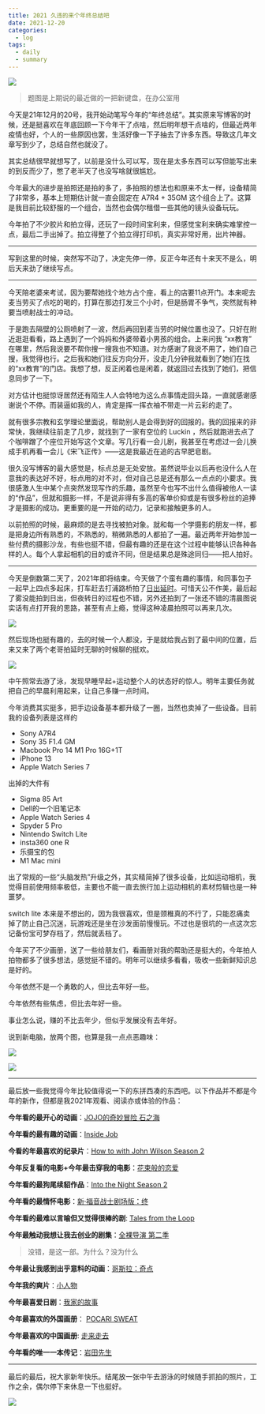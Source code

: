 ```yaml
---
title: 2021 久违的来个年终总结吧
date: 2021-12-20 
categories:
  - log
tags: 
  - daily
  - summary
---
```


![](/assets/images/20211220.jpeg)

>题图是上期说的最近做的一把新键盘，在办公室用

今天是21年12月的20号，我开始动笔写今年的“年终总结”。其实原来写博客的时候，还是挺喜欢在年底回顾一下今年干了点啥，然后明年想干点啥的，但最近两年疫情也好，个人的一些原因也罢，生活好像一下子抽去了许多东西。导致这几年文章写到少了，总结自然也就没了。

其实总结很早就想写了，以前是没什么可以写，现在是太多东西可以写但能写出来的到反而少了，憋了老半天了也没写啥就很尴尬。

今年最大的进步是拍照还是拍的多了，多拍照的想法也和原来不太一样，设备精简了非常多，基本上短期估计就一直会固定在 A7R4 + 35GM 这个组合上了。这算是我目前比较舒服的一个组合，当然也会偶尔租借一些其他的镜头设备玩玩。

今年拍了不少胶片和拍立得，还玩了一段时间宝利来，但感觉宝利来确实难掌控一点，最后二手出掉了。拍立得整了个拍立得打印机，真实非常好用，出片神器。

---
写到这里的时候，突然写不动了，决定先停一停，反正今年还有十来天不是么，明后天来劲了继续写点。

---

今天陪老婆来考试，因为要帮她找个地方占个座，看上的店要11点开门。本来呢去麦当劳买了点吃的喝的，打算在那边打发三个小时，但是肠胃不争气，突然就有种要当喷射战士的冲动。

于是跑去隔壁的公厕喷射了一波，然后再回到麦当劳的时候位置也没了。只好在附近逛逛看看，路上遇到了一个妈妈和外婆带着小男孩的组合。上来问我 “xx教育” 在哪里，然后我说要不帮你搜一搜我也不知道。对方感谢了我说不用了，她们自己搜，我觉得也行。之后我和她们往反方向分开，没走几分钟我就看到了她们在找的“xx教育”的门店。我想了想，反正闲着也是闲着，就返回过去找到了她们，把信息同步了一下。

对方估计也挺惊讶居然还有陌生人人会特地为这么点事情走回头路，一直就感谢感谢说个不停。而装逼如我的人，肯定是挥一挥衣袖不带走一片云彩的走了。

就有很多宗教和玄学理论里面说，帮助别人是会得到好的回报的。我的回报来的非常快，我继续往前走了几步，就找到了一家有空位的 Luckin ，然后就跑进去点了个咖啡蹭了个座位开始写这个文章。写几行看一会儿剧，我甚至在考虑过一会儿换成手机再看一会儿《宋飞正传》——这是我最近在追的古早肥皂剧。

很久没写博客的最大感觉是，标点总是无处安放。虽然说毕业以后再也没什么人在意我的表达好不好，标点用的对不对，但对自己总是还有那么一点点的小要求。我很感激人生中某个点突然发现写作的乐趣，虽然至今也写不出什么值得被他人一读的“作品”，但就和摄影一样，不是说非得有多高的客单价抑或是有很多粉丝的追捧才是摄影的成功。更重要的是一开始的动力，记录和接触更多的人。

以前拍照的时候，最麻烦的是去寻找被拍对象。就和每一个学摄影的朋友一样，都是把身边所有熟悉的，不熟悉的，稍微熟悉的人都拍了一遍。最近两年开始参加一些付费的摄影沙龙，有些也挺不错，但最有趣的还是在这个过程中能够认识各种各样的人。每个人拿起相机的目的或许不同，但是结果总是殊途同归——把人拍好。

---

今天是倒数第二天了，2021年即将结束。今天做了个蛮有趣的事情，和同事包子一起早上四点多起床，打车赶去打浦路桥拍了[日出延时](https://www.bilibili.com/video/BV1uR4y137mZ/)。可惜天公不作美，最后起了雾没能拍到日出，但夜转日的过程也不错，另外还拍到了一张还不错的清晨图说实话有点打开我的思路，甚至有点上瘾，觉得这种凌晨拍照可以再来几次。

![](/assets/images/20211220/night_moon.jpeg)

然后现场也挺有趣的，去的时候一个人都没，于是就给我占到了最中间的位置，后来又来了两个老哥拍延时无聊的时候聊的挺欢。

![](/assets/images/20211220/shooting.jpeg)

中午照常去游了泳，发现早睡早起+运动整个人的状态好的惊人。明年主要任务就把自己的早晨利用起来，让自己多赚一点时间。

今年消费其实挺多，把手边设备基本都升级了一圈，当然也卖掉了一些设备。目前我的设备列表是这样的

* Sony A7R4
* Sony 35 F1.4 GM
* Macbook Pro 14 M1 Pro 16G+1T
* iPhone 13
* Apple Watch Series 7
  
出掉的大件有

* Sigma 85 Art
* Dell的一个旧笔记本
* Apple Watch Series 4
* Spyder 5 Pro
* Nintendo Switch Lite
* insta360 one R 
* 乐摄宝的包
* M1 Mac mini

出了常规的一些“头脑发热”升级之外，其实精简掉了很多设备，比如运动相机，我觉得目前使用频率极低，主要也不能一直去旅行加上运动相机的素材剪辑也是一种噩梦。

switch lite 本来是不想出的，因为我很喜欢，但是颈椎真的不行了，只能忍痛卖掉了防止自己沉迷，玩游戏还是坐在沙发面前慢慢玩。不过也是很坑的一点这次忘记备份宝可梦存档了，然后就丢档了。

今年买了不少画册，送了一些给朋友们，看画册对我的帮助还是挺大的，今年拍人拍物都多了很多想法，感觉挺不错的。明年可以继续多看看，吸收一些新鲜知识总是好的。

今年依然不是一个勇敢的人，但比去年好一些。

今年依然有些焦虑，但比去年好一些。

事业怎么说，赚的不比去年少，但似乎发展没有去年好。

说到新电脑，放两个图，也算是我一点点恶趣味：

![](/assets/images/20211220/front.jpeg)

![](/assets/images/20211220/back.jpeg)


---

最后放一些我觉得今年比较值得说一下的东拼西凑的东西吧。以下作品并不都是今年的新作，但都是我2021年观看、阅读亦或体验的作品：

**今年看的最开心的动画**：[JOJO的奇妙冒险 石之海](https://movie.douban.com/subject/34605404/)

**今年看的最有趣的动画**：[Inside Job](https://movie.douban.com/subject/33425877/)

**今看的年最喜欢的纪录片**：[How to with John Wilson Season 2](https://movie.douban.com/subject/35401261/)

**今年反复看的电影+今年最击穿我的电影**：[花束般的恋爱](https://movie.douban.com/subject/34874432/)

**今年看的最狗尾续貂作品**：[Into the Night Season 2](https://movie.douban.com/subject/35125280/)

**今年看的最情怀电影**：[新·福音战士剧场版：终](https://movie.douban.com/subject/10428501/)

**今年看的最难以言喻但又觉得很棒的剧**: [Tales from the Loop](https://movie.douban.com/subject/30277286/)

**今年最触动我想让我去创业的剧集**：[全裸导演 第二季](https://movie.douban.com/subject/34796281/)
> 没错，是这一部。为什么？没为什么

**今年最让我感到出乎意料的动画**：[哥斯拉：奇点](https://movie.douban.com/subject/35214768/)

**今年我的爽片**：[小人物](https://movie.douban.com/subject/34865507/)

**今年最喜爱日剧**：[我家的故事](https://movie.douban.com/subject/35202738/)

**今年最喜欢的外国画册**： [POCARI SWEAT](https://book.douban.com/subject/30240508/)

**今年最喜欢的中国画册**: [走来走去](https://book.douban.com/subject/26796558/)

**今年看的唯一一本传记**：[岩田先生
](https://book.douban.com/subject/35506252/)

----
最后的最后，祝大家新年快乐。结尾放一张中午去游泳的时候随手抓拍的照片，工作之余，偶尔停下来休息一下也挺好。

![](/assets/images/20211220/rest.jpeg)